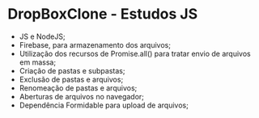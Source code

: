# DropBoxClone - Estudos JS 
- JS e NodeJS;
- Firebase, para armazenamento dos arquivos;
- Utilização dos recursos de Promise.all() para tratar envio de arquivos em massa;
- Criação de pastas e subpastas;
- Exclusão de pastas e arquivos;
- Renomeação de pastas e arquivos;
- Aberturas de arquivos no navegador;
- Dependência Formidable para upload de arquivos;

 
